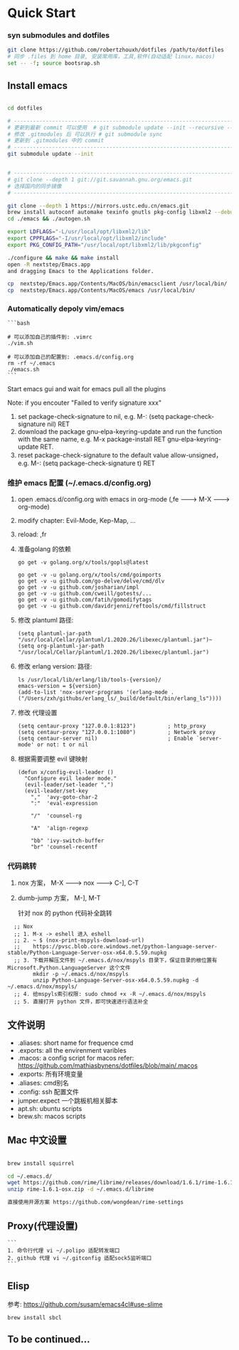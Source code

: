 # Quick Start
### syn submodules and dotfiles

```bash
git clone https://github.com/robertzhouxh/dotfiles /path/to/dotfiles
# 同步 .files 到 home 目录, 安装常用库，工具,软件(自动适配 linux，macos)
set -- -f; source bootsrap.sh
```
## Install emacs

```bash

cd dotfiles

# -------------------------------------------------------------------------------
# 更新到最新 commit 可以使用  # git submodule update --init --recursive --remote
# 修改 .gitmodules 后 可以执行 # git submodule sync 
# 更新到 .gitmodules 中的 commit
# -------------------------------------------------------------------------------
git submodule update --init


# -------------------------------------------------------------------------------
# git clone --depth 1 git://git.savannah.gnu.org/emacs.git
# 选择国内的同步镜像
# -------------------------------------------------------------------------------

git clone --depth 1 https://mirrors.ustc.edu.cn/emacs.git
brew install autoconf automake texinfo gnutls pkg-config libxml2 --debug --verbose
cd ./emacs && ./autogen.sh

export LDFLAGS="-L/usr/local/opt/libxml2/lib"
export CPPFLAGS="-I/usr/local/opt/libxml2/include"
export PKG_CONFIG_PATH="/usr/local/opt/libxml2/lib/pkgconfig"

./configure && make && make install
open -R nextstep/Emacs.app
and dragging Emacs to the Applications folder.

cp  nextstep/Emacs.app/Contents/MacOS/bin/emacsclient /usr/local/bin/
cp  nextstep/Emacs.app/Contents/MacOS/emacs /usr/local/bin/
```


### Automatically depoly vim/emacs

    ```bash

    # 可以添加自己的插件到: .vimrc
    ./vim.sh

    # 可以添加自己的配置到: .emacs.d/config.org
    rm -rf ~/.emacs
	./emacs.sh
    ```

Start emacs gui and wait for emacs pull all the plugins

Note: if you encouter "Failed to verify signature xxx"
1. set package-check-signature to nil, e.g. M-: (setq package-check-signature nil) RET
2. download the package gnu-elpa-keyring-update and run the function with the same name, e.g. M-x package-install RET gnu-elpa-keyring-update RET.
3. reset package-check-signature to the default value allow-unsigned，e.g. M-: (setq package-check-signature t) RET

### 维护 emacs 配置 (~/.emacs.d/config.org)
1. open .emacs.d/config.org with emacs in org-mode (,fe ---> M-X ---> org-mode)
2. modify chapter: Evil-Mode, Kep-Map, ...
3. reload: ,fr
4. 准备golang 的依赖
    ```
    go get -v golang.org/x/tools/gopls@latest

    go get -v -u golang.org/x/tools/cmd/goimports
    go get -v -u github.com/go-delve/delve/cmd/dlv
    go get -v -u github.com/josharian/impl
    go get -v -u github.com/cweill/gotests/...
    go get -v -u github.com/fatih/gomodifytags
    go get -v -u github.com/davidrjenni/reftools/cmd/fillstruct
    ```
5. 修改 plantuml 路径: 

   ```
   (setq plantuml-jar-path "/usr/local/Cellar/plantuml/1.2020.26/libexec/plantuml.jar")~
   (setq org-plantuml-jar-path "/usr/local/Cellar/plantuml/1.2020.26/libexec/plantuml.jar")
   ```

6. 修改 erlang version: 路径: 

   ```
   ls /usr/local/lib/erlang/lib/tools-{version}/
   emacs-version = ${version}
   (add-to-list 'nox-server-programs '(erlang-mode . ("/Users/zxh/githubs/erlang_ls/_build/default/bin/erlang_ls"))))

    ```
7. 修改 代理设置
    ```
    (setq centaur-proxy "127.0.0.1:8123")          ; http_proxy
    (setq centaur-proxy "127.0.0.1:1080")          ; Network proxy
    (setq centaur-server nil)                      ; Enable `server-mode' or not: t or nil

	```

8. 根据需要调整 evil 键映射
    ```
    (defun x/config-evil-leader ()
      "Configure evil leader mode."
      (evil-leader/set-leader ",")
      (evil-leader/set-key
	    ","  'avy-goto-char-2
	    ":"  'eval-expression

	    "/"  'counsel-rg

	    "A"  'align-regexp

	    "bb" 'ivy-switch-buffer
	    "br" 'counsel-recentf
    ```
### 代码跳转

1. nox 方案， M-X ---> nox ---> C-], C-T
2. dumb-jump 方案， M-], M-T

	针对 nox 的 python 代码补全跳转
```
  ;; Nox
  ;; 1. M-x -> eshell 进入 eshell
  ;; 2. ~ $ (nox-print-mspyls-download-url)
  ;;    https://pvsc.blob.core.windows.net/python-language-server-stable/Python-Language-Server-osx-x64.0.5.59.nupkg
  ;; 3. 下载并解压文件到 ~/.emacs.d/nox/mspyls 目录下，保证目录的根位置有 Microsoft.Python.LanguageServer 这个文件
        mkdir -p ~/.emacs.d/nox/mspyls
        unzip Python-Language-Server-osx-x64.0.5.59.nupkg -d ~/.emacs.d/nox/mspyls/
  ;; 4. 给mspyls索引权限: sudo chmod +x -R ~/.emacs.d/nox/mspyls
  ;; 5. 直接打开 python 文件，即可快速进行语法补全

```
## 文件说明

- .aliases: short name for frequence cmd
- .exports: all the envirenment varibles
- .macos:   a config script for macos refer: https://github.com/mathiasbynens/dotfiles/blob/main/.macos
- .exports: 所有环境变量
- .aliases: cmd别名
- .config: ssh 配置文件
- jumper.expect 一个跳板机相关脚本
- apt.sh: ubuntu scripts
- brew.sh: macos scripts

## Mac 中文设置
	
```bash

brew install squirrel

cd ~/.emacs.d/
wget https://github.com/rime/librime/releases/download/1.6.1/rime-1.6.1-osx.zip
unzip rime-1.6.1-osx.zip -d ~/.emacs.d/librime

直接使用开源方案 https://github.com/wongdean/rime-settings

```
## Proxy(代理设置)

    ```
	1. 命令行代理 vi ~/.polipo 适配转发端口
	2. github 代理 vi ~/.gitconfig 适配sock5监听端口
    ```


## Elisp 

参考: https://github.com/susam/emacs4cl#use-slime
```
brew install sbcl
```
## To be continued...

